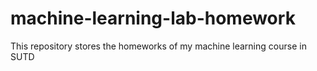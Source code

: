# machine-learning-lab-homework

This repository stores the homeworks of my machine learning course in SUTD
